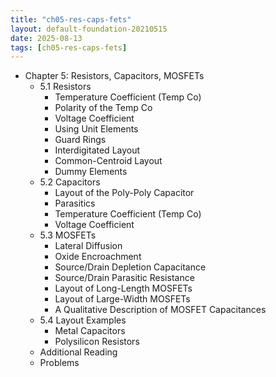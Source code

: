 ```yaml
---
title: "ch05-res-caps-fets"
layout: default-foundation-20210515
date: 2025-08-13
tags: [ch05-res-caps-fets]
---
```


- Chapter 5: Resistors, Capacitors, MOSFETs  
  - 5.1 Resistors  
    - Temperature Coefficient (Temp Co)  
    - Polarity of the Temp Co  
    - Voltage Coefficient  
    - Using Unit Elements  
    - Guard Rings  
    - Interdigitated Layout  
    - Common-Centroid Layout  
    - Dummy Elements  
  - 5.2 Capacitors  
    - Layout of the Poly-Poly Capacitor  
    - Parasitics  
    - Temperature Coefficient (Temp Co)  
    - Voltage Coefficient  
  - 5.3 MOSFETs  
    - Lateral Diffusion  
    - Oxide Encroachment  
    - Source/Drain Depletion Capacitance  
    - Source/Drain Parasitic Resistance  
    - Layout of Long-Length MOSFETs  
    - Layout of Large-Width MOSFETs  
    - A Qualitative Description of MOSFET Capacitances  
  - 5.4 Layout Examples  
    - Metal Capacitors  
    - Polysilicon Resistors  
  - Additional Reading  
  - Problems
